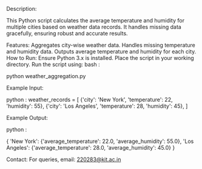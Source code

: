 Description:

This Python script calculates the average temperature and humidity for multiple cities based on weather data records. It handles missing data gracefully, ensuring robust and accurate results.

Features:
Aggregates city-wise weather data.
Handles missing temperature and humidity data.
Outputs average temperature and humidity for each city.
How to Run:
Ensure Python 3.x is installed.
Place the script in your working directory.
Run the script using:
bash :

python weather_aggregation.py

Example Input:

python :
weather_records = [
    {'city': 'New York', 'temperature': 22, 'humidity': 55},
    {'city': 'Los Angeles', 'temperature': 28, 'humidity': 45},
]

Example Output:

python :

{
    'New York': {'average_temperature': 22.0, 'average_humidity': 55.0},
    'Los Angeles': {'average_temperature': 28.0, 'average_humidity': 45.0}
}

Contact:
For queries, email: 220283@kit.ac.in
